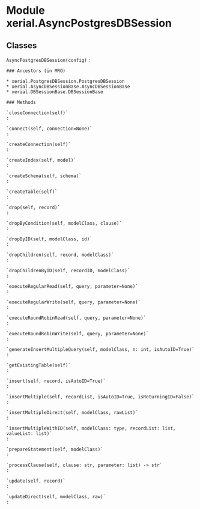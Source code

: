 Module xerial.AsyncPostgresDBSession
====================================

Classes
-------

`AsyncPostgresDBSession(config)`
:   

    ### Ancestors (in MRO)

    * xerial.PostgresDBSession.PostgresDBSession
    * xerial.AsyncDBSessionBase.AsyncDBSessionBase
    * xerial.DBSessionBase.DBSessionBase

    ### Methods

    `closeConnection(self)`
    :

    `connect(self, connection=None)`
    :

    `createConnection(self)`
    :

    `createIndex(self, model)`
    :

    `createSchema(self, schema)`
    :

    `createTable(self)`
    :

    `drop(self, record)`
    :

    `dropByCondition(self, modelClass, clause)`
    :

    `dropByID(self, modelClass, id)`
    :

    `dropChildren(self, record, modelClass)`
    :

    `dropChildrenByID(self, recordID, modelClass)`
    :

    `executeRegularRead(self, query, parameter=None)`
    :

    `executeRegularWrite(self, query, parameter=None)`
    :

    `executeRoundRobinRead(self, query, parameter=None)`
    :

    `executeRoundRobinWrite(self, query, parameter=None)`
    :

    `generateInsertMultipleQuery(self, modelClass, n: int, isAutoID=True)`
    :

    `getExistingTable(self)`
    :

    `insert(self, record, isAutoID=True)`
    :

    `insertMultiple(self, recordList, isAutoID=True, isReturningID=False)`
    :

    `insertMultipleDirect(self, modelClass, rawList)`
    :

    `insertMultipleWithID(self, modelClass: type, recordList: list, valueList: list)`
    :

    `prepareStatement(self, modelClass)`
    :

    `processClause(self, clause: str, parameter: list) ‑> str`
    :

    `update(self, record)`
    :

    `updateDirect(self, modelClass, raw)`
    :